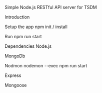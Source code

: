 Simple Node.js RESTful API server for TSDM

Introduction

Setup the app
npm init / install

Run
npm run start


Dependencies
Node.js

MongoDb

Nodmon
nodemon --exec npm run start

Express

Mongoose

